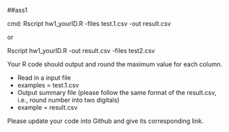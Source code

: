 ##ass1

<p>cmd: Rscript hw1_yourID.R -files test.1.csv -out result.csv</p>
or
<p>Rscript hw1_yourID.R -out result.csv -files test2.csv</p>

<p>Your R code should output and round the maximum value for each column.</p>

* Read in a input file
 * examples = test.1.csv
* Output summary file (please follow the same format of the result.csv, i.e., round number into two digitals)
 * example =  result.csv

<p>Please update your code into Github and give its corresponding link.</p>
